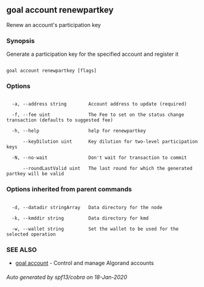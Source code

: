 ## goal account renewpartkey



Renew an account's participation key



### Synopsis



Generate a participation key for the specified account and register it



```

goal account renewpartkey [flags]

```



### Options



```

  -a, --address string        Account address to update (required)

  -f, --fee uint              The Fee to set on the status change transaction (defaults to suggested fee)

  -h, --help                  help for renewpartkey

      --keyDilution uint      Key dilution for two-level participation keys

  -N, --no-wait               Don't wait for transaction to commit

      --roundLastValid uint   The last round for which the generated partkey will be valid

```



### Options inherited from parent commands



```

  -d, --datadir stringArray   Data directory for the node

  -k, --kmddir string         Data directory for kmd

  -w, --wallet string         Set the wallet to be used for the selected operation

```



### SEE ALSO



* [goal account](../../account/account/)	 - Control and manage Algorand accounts


###### Auto generated by spf13/cobra on 18-Jan-2020

